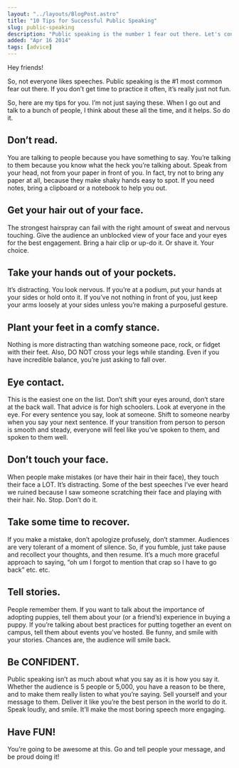 ```yaml
---
layout: "../layouts/BlogPost.astro"
title: "10 Tips for Successful Public Speaking"
slug: public-speaking
description: "Public speaking is the number 1 fear out there. Let's conquer it together. Lovingly."
added: "Apr 16 2014"
tags: [advice]
---
```


Hey friends!

So, not everyone likes speeches. Public speaking is the #1 most common fear out there. If you don’t get time to practice it often, it’s really just not fun.

So, here are my tips for you. I’m not just saying these. When I go out and talk to a bunch of people, I think about these all the time, and it helps. So do it.

## Don’t read.
You are talking to people because you have something to say. You’re talking to them because you know what the heck you’re talking about. Speak from your head, not from your paper in front of you. In fact, try not to bring any paper at all, because they make shaky hands easy to spot. If you need notes, bring a clipboard or a notebook to help you out.

## Get your hair out of your face.
The strongest hairspray can fail with the right amount of sweat and nervous touching. Give the audience an unblocked view of your face and your eyes for the best engagement. Bring a hair clip or up-do it. Or shave it. Your choice.

## Take your hands out of your pockets.
It’s distracting. You look nervous. If you’re at a podium, put your hands at your sides or hold onto it. If you’ve not nothing in front of you, just keep your arms loosely at your sides unless you’re making a purposeful gesture.

## Plant your feet in a comfy stance.
Nothing is more distracting than watching someone pace, rock, or fidget with their feet. Also, DO NOT cross your legs while standing. Even if you have incredible balance, you’re just asking to fall over.

## Eye contact.
This is the easiest one on the list. Don’t shift your eyes around, don’t stare at the back wall. That advice is for high schoolers. Look at everyone in the eye. For every sentence you say, look at someone. Shift to someone nearby when you say your next sentence. If your transition from person to person is smooth and steady, everyone will feel like you’ve spoken to them, and spoken to them well.

## Don’t touch your face.
When people make mistakes (or have their hair in their face), they touch their face a LOT. It’s distracting. Some of the best speeches I’ve ever heard we ruined because I saw someone scratching their face and playing with their hair. No. Stop. Don’t do it.

## Take some time to recover.
If you make a mistake, don’t apologize profusely, don’t stammer. Audiences are very tolerant of a moment of silence. So, if you fumble, just take pause and recollect your thoughts, and then resume. It’s a much more graceful approach to saying, “oh um I forgot to mention that crap so I have to go back” etc. etc.

## Tell stories.
People remember them. If you want to talk about the importance of adopting puppies, tell them about your (or a friend’s) experience in buying a puppy. If you’re talking about best practices for putting together an event on campus, tell them about events you’ve hosted. Be funny, and smile with your stories. Chances are, the audience will smile back.

## Be CONFIDENT.
Public speaking isn’t as much about what you say as it is how you say it. Whether the audience is 5 people or 5,000, you have a reason to be there, and to make them really listen to what you’re saying. Sell yourself and your message to them. Deliver it like you’re the best person in the world to do it. Speak loudly, and smile. It’ll make the most boring speech more engaging.

## Have FUN!
You’re going to be awesome at this. Go and tell people your message, and be proud doing it!
